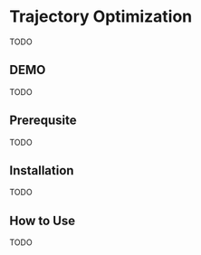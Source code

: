 # Trajectory Optimization
TODO

## DEMO
TODO

## Prerequsite
TODO

## Installation
TODO

## How to Use
TODO
